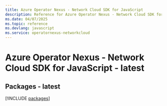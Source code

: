 ```yaml
---
title: Azure Operator Nexus - Network Cloud SDK for JavaScript
description: Reference for Azure Operator Nexus - Network Cloud SDK for JavaScript
ms.date: 04/07/2025
ms.topic: reference
ms.devlang: javascript
ms.service: operatornexus-networkcloud
---
```

# Azure Operator Nexus - Network Cloud SDK for JavaScript - latest
## Packages - latest
[!INCLUDE [packages](operator-nexus---network-cloud-index.md)]